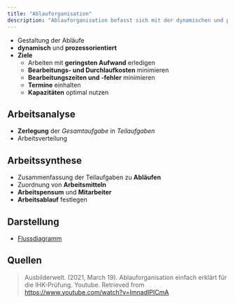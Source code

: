 ```yaml
---
title: "Ablauforganisation"
description: "Ablauforganisation befasst sich mit der dynamischen und prozessorientierten Gestaltung von Arbeitsabläufen zur Minimierung von Aufwand, Kosten und Fehlern. Sie umfasst Arbeitsanalyse zur Zerlegung von Aufgaben und Arbeitssynthese zur Zusammenfassung von Abläufen. Die Darstellung erfolgt oft mittels Flussdiagrammen."
---
```


- Gestaltung der Abläufe
- **dynamisch** und **prozessorientiert**
- **Ziele**
	- Arbeiten mit **geringsten Aufwand** erledigen
	- **Bearbeitungs- und Durchlaufkosten** minimieren
	- **Bearbeitungszeiten und -fehler** minimieren
	- **Termine** einhalten 
	- **Kapazitäten** optimal nutzen

## Arbeitsanalyse
- **Zerlegung** der *Gesamtaufgabe* in *Teilaufgaben*
- Arbeitsverteilung

## Arbeitssynthese
-  Zusammenfassung der Teilaufgaben zu **Abläufen**
- Zuordnung von **Arbeitsmitteln**
- **Arbeitspensum** und **Mitarbeiter**
- **Arbeitsablauf** festlegen

## Darstellung
- [Flussdiagramm](/open-fidup/lerninhalte/flussdiagramm)

## Quellen

> Ausbilderwelt. (2021, March 19). Ablauforganisation einfach erklärt für die IHK-Prüfung. Youtube. Retrieved from https://www.youtube.com/watch?v=ImnadIPICmA
